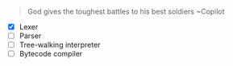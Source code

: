 > God gives the toughest battles to his best soldiers ~Copilot

- [x] Lexer
- [ ] Parser
- [ ] Tree-walking interpreter
- [ ] Bytecode compiler
